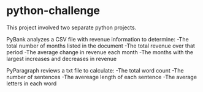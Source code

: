 # python-challenge
This project involved two separate python projects. 

PyBank analyzes a CSV file with revenue information to determine:
  -The total number of months listed in the document
  -The total revenue over that period
  -The average change in revenue each month
  -The months with the largest increases and decreases in revenue
  
PyParagraph reviews a txt file to calculate:
  -The total word count
  -The number of sentences
  -The avereage length of each sentence
  -The average letters in each word
  
